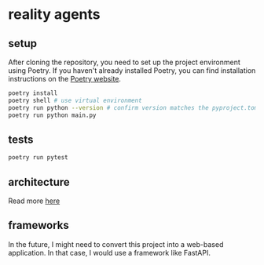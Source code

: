 # reality agents

## setup

After cloning the repository, you need to set up the project environment using Poetry. If you haven't already installed Poetry, you can find installation instructions on the [Poetry website](https://python-poetry.org/docs/).

 ```bash
 poetry install
 poetry shell # use virtual environment
 poetry run python --version # confirm version matches the pyproject.toml
 poetry run python main.py
```

## tests

```bash
poetry run pytest
```


## architecture

Read more [here](./reality_agents/README.md)

## frameworks

In the future, I might need to convert this project into a web-based application. In that case, I would use a framework like FastAPI. 
